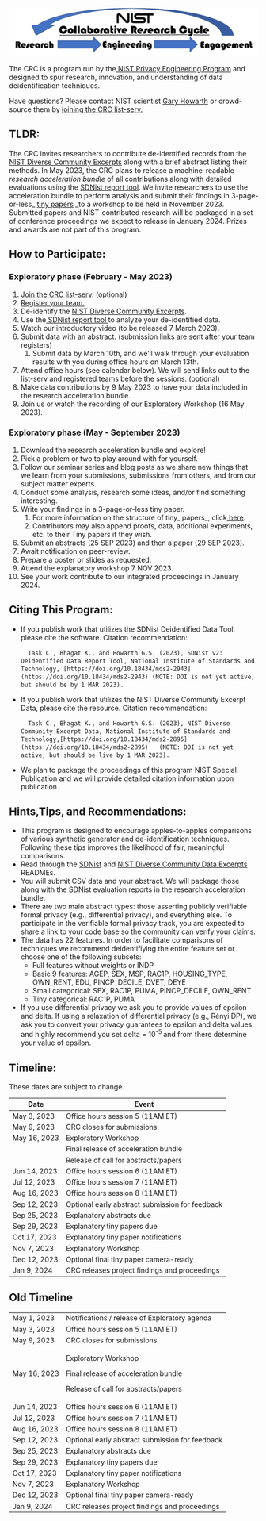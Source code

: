 <script src="https://pages.nist.gov/nist-header-footer/js/jquery-1.9.0.min.js" type="text/javascript" defer="defer"></script>
<script src="https://pages.nist.gov/nist-header-footer/js/nist-header-footer.js" type="text/javascript" defer="defer"></script>

<link rel="stylesheet" href="https://pages.nist.gov/nist-header-footer/css/nist-combined.css">
<link rel="stylesheet" href="https://pages.nist.gov/privacy_collaborative_research_cycle/static/css/NISTStyle.css">

<link rel="stylesheet" href="https://pages.nist.gov/privacy_collaborative_research_cycle/static/css/NISTPages.css">

<meta http-equiv="Content-Type" content="text/html; charset=UTF-8" />

<title>Collaborative Research Cycle Homepage</title> 



![alt_text](images/image1.png "image_tooltip")


The CRC is a program run by the[ NIST Privacy Engineering Program](https://www.nist.gov/itl/applied-cybersecurity/privacy-engineering) and designed to spur research, innovation, and understanding of data deidentification techniques.

Have questions? Please contact NIST scientist [Gary Howarth](mailto:gary.howarth@nist.gov?subject=[CRC]) or crowd-source them by [joining the CRC list-serv.](http://CRC+subscribe@list.nist.gov?subject=subscribe)


## TLDR:

The CRC invites researchers to contribute de-identified records from the [NIST Diverse Community Excerpts](https://github.com/usnistgov/SDNist/tree/main/nist%20diverse%20communities%20data%20excerpts) along with a brief abstract listing their methods. In May 2023, the CRC plans to release a machine-readable _research acceleration bundle_ of all contributions along with detailed evaluations using the [SDNist report tool](https://github.com/usnistgov/SDNist/). We invite researchers to use the acceleration bundle to perform analysis and submit their findings in 3-page-or-less_ [tiny papers](https://iclr.cc/Conferences/2023/CallForTinyPapers) _to a workshop to be held in November 2023. Submitted papers and NIST-contributed research will be packaged in a set of conference proceedings we expect to release in January 2024. Prizes and awards are not part of this program.


## How to Participate:


### Exploratory phase (February - May 2023)



1. [Join the CRC list-serv](CRC+subscribe@list.nist.gov?subject=subscribe). (optional)
2. [Register your team.](https://docs.google.com/forms/d/e/1FAIpQLSde8IklaZFEXlCBb0g_EVh6rf7tyxfCsB5yieZ-8hBomlRTGQ/viewform?usp=sf_link)
3. De-identify the [NIST Diverse Community Excerpts](https://github.com/usnistgov/SDNist/tree/main/nist%20diverse%20communities%20data%20excerpts).
4. Use the[ SDNist report tool ](https://github.com/usnistgov/SDNist/)to analyze your de-identified data.
5. Watch our introductory video (to be released 7 March 2023).
6. Submit data with an abstract. (submission links are sent after your team registers)
    1. Submit data by March 10th, and we’ll walk through your evaluation results with you during office hours on March 13th.
7. Attend office hours (see calendar below). We will send links out to the list-serv and registered teams before the sessions. (optional)
8. Make data contributions by 9 May 2023 to have your data included in the research acceleration bundle.
9. Join us or watch the recording of our Exploratory Workshop (16 May 2023).


### Exploratory phase (May - September 2023)



1. Download the research acceleration bundle and explore!
2. Pick a problem or two to play around with for yourself.
3. Follow our seminar series and blog posts as we share new things that we learn from your submissions, submissions from others, and from our subject matter experts.
4. Conduct some analysis, research some ideas, and/or find something interesting.
5. Write your findings in a 3-page-or-less tiny paper.
    1. For more information on the structure of tiny_ papers_, click[ here](https://iclr.cc/Conferences/2023/CallForTinyPapers).
    2. Contributors may also append proofs, data, additional experiments, etc. to their Tiny papers if they wish.
6. Submit an abstracts (25 SEP 2023) and then a paper (29 SEP 2023).
7. Await notification on peer-review.
8. Prepare a poster or slides as requested.
9. Attend the explanatory workshop 7 NOV 2023.
10. See your work contribute to our integrated proceedings in January 2024.


## Citing This Program:



* If you publish work that utilizes the SDNist Deidentified Data Tool, please cite the software. Citation recommendation:

        Task C., Bhagat K., and Howarth G.S. (2023), SDNist v2: Deidentified Data Report Tool, National Institute of Standards and Technology, [https://doi.org/10.18434/mds2-2943](https://doi.org/10.18434/mds2-2943) (NOTE: DOI is not yet active, but should be by 1 MAR 2023).

* If you publish work that utilizes the NIST Diverse Community Excerpt Data, please cite the resource. Citation recommendation:

        Task C., Bhagat K., and Howarth G.S. (2023), NIST Diverse Community Excerpt Data, National Institute of Standards and Technology,[https://doi.org/10.18434/mds2-2895](https://doi.org/10.18434/mds2-2895)   (NOTE: DOI is not yet active, but should be live by 1 MAR 2023).

* We plan to package the proceedings of this program NIST Special Publication and we will provide detailed citation information upon publication.


## Hints,Tips, and Recommendations:



* This program is designed to encourage apples-to-apples comparisons of various synthetic generator and de-identification techniques. Following these tips improves the likelihood of fair, meaningful comparisons.
* Read through the [SDNist](https://github.com/usnistgov/SDNist) and [NIST Diverse Community Data Excerpts](https://github.com/usnistgov/SDNist/tree/main/nist%20diverse%20communities%20data%20excerpts) READMEs.
* You will submit CSV data and your abstract. We will package those along with the SDNist evaluation reports in the research acceleration bundle.
* There are two main abstract types: those asserting publicly verifiable formal privacy (e.g., differential privacy), and everything else. To participate in the verifiable formal privacy track, you are expected to share a link to your code base so the community can verify your claims.
* The data has 22 features. In order to facilitate comparisons of techniques we recommend deidentifiying the entire feature set or choose one of the following subsets:
    * Full features without weights or INDP
    * Basic 9 features: AGEP, SEX, MSP, RAC1P, HOUSING_TYPE, OWN_RENT, EDU, PINCP_DECILE, DVET, DEYE
    * Small categorical: SEX, RAC1P, PUMA, PINCP_DECILE, OWN_RENT
    * Tiny categorical:  RAC1P, PUMA
* If you use differential privacy we ask you to provide values of epsilon and delta. If using a relaxation of differential privacy (e.g., Rényi DP), we ask you to convert your privacy guarantees to epsilon and delta values and highly recommend you set delta = 10<sup>-5 </sup>and from there determine your value of epsilon.


## Timeline:

These dates are subject to change.

| Date         | Event                             			     |
|--------------|-----------------------------------------------  |
| May 3, 2023  | Office hours session 5 (11AM ET)                |
| May 9, 2023  | CRC closes for submissions                      |
| May 16, 2023 | Exploratory Workshop                            |
|              | Final release of acceleration bundle            |
|              | Release of call for abstracts/papers            |
| Jun 14, 2023 | Office hours session 6 (11AM ET)                |
| Jul 12, 2023 | Office hours session 7 (11AM ET)                |
| Aug 16, 2023 | Office hours session 8 (11AM ET)                |
| Sep 12, 2023 | Optional early abstract submission for feedback |
| Sep 25, 2023 | Explanatory abstracts due                       |
| Sep 29, 2023 | Explanatory tiny papers due                     |
| Oct 17, 2023 | Explanatory tiny paper notifications            |
| Nov 7, 2023  | Explanatory Workshop                            |
| Dec 12, 2023 | Optional final tiny paper camera-ready          |
| Jan 9, 2024  | CRC releases project findings and proceedings   |



## Old Timeline

<table>
<tbody>
<tr class="odd">
<td>May 1, 2023</td>
<td>Notifications / release of Exploratory agenda</td>
</tr>
<tr class="even">
<td>May 3, 2023</td>
<td>Office hours session 5 (11AM ET)</td>
</tr>
<tr class="odd">
<td>May 9, 2023</td>
<td>CRC closes for submissions</td>
</tr>
<tr class="even">
<td>May 16, 2023</td>
<td><p>Exploratory Workshop</p>
<p>Final release of acceleration bundle</p>
<p>Release of call for abstracts/papers</p></td>
</tr>
<tr class="odd">
<td>Jun 14, 2023</td>
<td>Office hours session 6 (11AM ET)</td>
</tr>
<tr class="even">
<td>Jul 12, 2023</td>
<td>Office hours session 7 (11AM ET)</td>
</tr>
<tr class="odd">
<td>Aug 16, 2023</td>
<td>Office hours session 8 (11AM ET)</td>
</tr>
<tr class="even">
<td>Sep 12, 2023</td>
<td>Optional early abstract submission for feedback </td>
</tr>
<tr class="odd">
<td>Sep 25, 2023</td>
<td>Explanatory abstracts due</td>
</tr>
<tr class="even">
<td>Sep 29, 2023</td>
<td>Explanatory tiny papers due</td>
</tr>
<tr class="odd">
<td>Oct 17, 2023</td>
<td>Explanatory tiny paper notifications</td>
</tr>
<tr class="even">
<td>Nov 7, 2023</td>
<td>Explanatory Workshop</td>
</tr>
<tr class="odd">
<td>Dec 12, 2023</td>
<td>Optional final tiny paper camera-ready</td>
</tr>
<tr class="even">
<td>Jan 9, 2024</td>
<td>CRC releases project findings and proceedings</td>
</tr>
</tbody>
</table>
